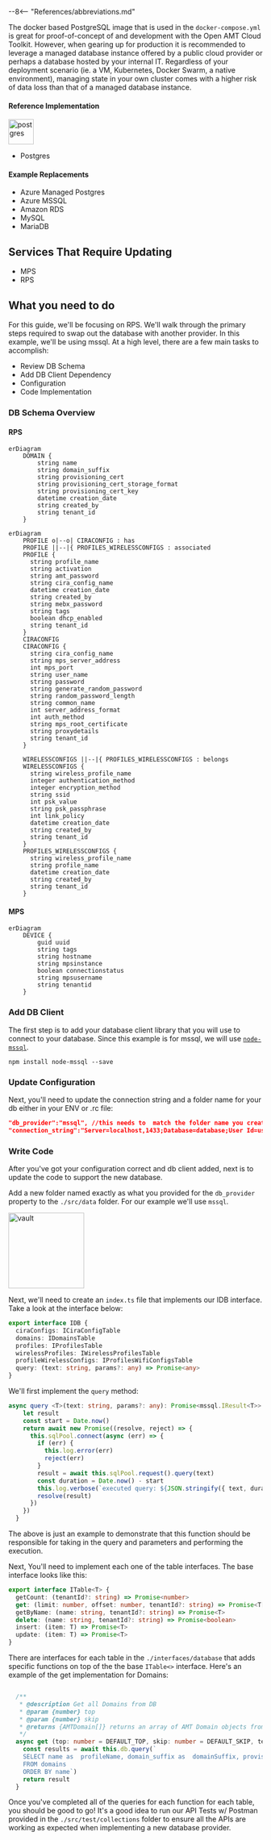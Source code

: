 --8<-- "References/abbreviations.md"

The docker based PostgreSQL image that is used in the `docker-compose.yml` is great for proof-of-concept of and development with the Open AMT Cloud Toolkit. However, when gearing up for production it is recommended to leverage a managed database instance offered by a public cloud provider or perhaps a database hosted by your internal IT. Regardless of your deployment scenario (ie. a VM, Kubernetes, Docker Swarm, a native environment), managing state in your own cluster comes with a higher risk of data loss than that of a managed database instance. 

#### Reference Implementation

<img src="./../../assets/images/logos/elephant.png" alt="postgres" style="width:50px;"/>

- Postgres

#### Example Replacements

- Azure Managed Postgres
- Azure MSSQL
- Amazon RDS
- MySQL
- MariaDB

## Services That Require Updating

- MPS
- RPS 

## What you need to do


For this guide, we'll be focusing on RPS. We'll walk through the primary steps required to swap out the database with another provider. In this example, we'll be using mssql.  At a high level, there are a few main tasks to accomplish:

- Review DB Schema
- Add DB Client Dependency
- Configuration
- Code Implementation

### DB Schema Overview

#### RPS
  ```mermaid
  erDiagram
      DOMAIN {
          string name
          string domain_suffix
          string provisioning_cert
          string provisioning_cert_storage_format
          string provisioning_cert_key
          datetime creation_date
          string created_by
          string tenant_id
      }
  ```
  ``` mermaid 
  erDiagram
      PROFILE o|--o| CIRACONFIG : has
      PROFILE ||--|{ PROFILES_WIRELESSCONFIGS : associated
      PROFILE {
        string profile_name
        string activation
        string amt_password
        string cira_config_name
        datetime creation_date
        string created_by
        string mebx_password
        string tags
        boolean dhcp_enabled
        string tenant_id
      }
      CIRACONFIG 
      CIRACONFIG {
        string cira_config_name
        string mps_server_address
        int mps_port
        string user_name
        string password
        string generate_random_password
        string random_password_length
        string common_name
        int server_address_format
        int auth_method
        string mps_root_certificate
        string proxydetails
        string tenant_id
      }

      WIRELESSCONFIGS ||--|{ PROFILES_WIRELESSCONFIGS : belongs
      WIRELESSCONFIGS {
        string wireless_profile_name 
        integer authentication_method 
        integer encryption_method 
        string ssid 
        int psk_value 
        string psk_passphrase 
        int link_policy 
        datetime creation_date 
        string created_by 
        string tenant_id 
      }
      PROFILES_WIRELESSCONFIGS {
        string wireless_profile_name
        string profile_name
        datetime creation_date
        string created_by
        string tenant_id
      }
  ```
#### MPS
  ```mermaid
  erDiagram
      DEVICE {
          guid uuid
          string tags
          string hostname
          string mpsinstance
          boolean connectionstatus
          string mpsusername
          string tenantid
      }
  ```

### Add DB Client
The first step is to add your database client library that you will use to connect to your database. Since this example is for mssql, we will use [`node-mssql`](https://www.npmjs.com/package/mssql).

```
npm install node-mssql --save
```

### Update Configuration

Next, you'll need to update the connection string and a folder name for your db either in your ENV or .rc file:
``` json
"db_provider":"mssql", //this needs to  match the folder name you create in the next step
"connection_string":"Server=localhost,1433;Database=database;User Id=username;Password=password;Encrypt=true'",
```

### Write Code

After you've got your configuration correct and db client added, next is to update the code to support the new database. 


Add a new folder named exactly as what you provided for the `db_provider` property to the `./src/data` folder. For our example we'll use `mssql`.

<img src="./../../assets/images/DbFolder.png" alt="vault" style="width:150px;"/>

Next, we'll need to create an `index.ts` file that implements our IDB interface. Take a look at the interface below:
``` typescript
export interface IDB {
  ciraConfigs: ICiraConfigTable
  domains: IDomainsTable
  profiles: IProfilesTable
  wirelessProfiles: IWirelessProfilesTable
  profileWirelessConfigs: IProfilesWifiConfigsTable
  query: (text: string, params?: any) => Promise<any>
}
```
We'll first implement the `query` method:
``` typescript
async query <T>(text: string, params?: any): Promise<mssql.IResult<T>> {
    let result
    const start = Date.now()
    return await new Promise((resolve, reject) => {
      this.sqlPool.connect(async (err) => {
        if (err) {
          this.log.error(err)
          reject(err)
        }
        result = await this.sqlPool.request().query(text)
        const duration = Date.now() - start
        this.log.verbose(`executed query: ${JSON.stringify({ text, duration, rows: result.recordset.length })}`)
        resolve(result)
      })
    })
  }
```

The above is just an example to demonstrate that this function should be responsible for taking in the query and parameters and performing the execution.

Next, You'll need to implement each one of the table interfaces. The base interface looks like this: 
``` typescript
export interface ITable<T> {
  getCount: (tenantId?: string) => Promise<number>
  get: (limit: number, offset: number, tenantId?: string) => Promise<T[]>
  getByName: (name: string, tenantId?: string) => Promise<T>
  delete: (name: string, tenantId?: string) => Promise<boolean>
  insert: (item: T) => Promise<T>
  update: (item: T) => Promise<T>
}
```
There are interfaces for each table in the `./interfaces/database` that adds specific functions on top of the the base `ITable<>` interface.
Here's an example of the get implementation for Domains:
``` typescript

  /**
   * @description Get all Domains from DB
   * @param {number} top
   * @param {number} skip
   * @returns {AMTDomain[]} returns an array of AMT Domain objects from DB
   */
  async get (top: number = DEFAULT_TOP, skip: number = DEFAULT_SKIP, tenantId: string = ''): Promise<AMTDomain[]> {
    const results = await this.db.query(`
    SELECT name as  profileName, domain_suffix as  domainSuffix, provisioning_cert as  provisioningCert, provisioning_cert_storage_format as  provisioningCertStorageFormat, provisioning_cert_key as  provisioningCertPassword, tenant_id tenantId
    FROM domains 
    ORDER BY name`)
    return result
  }

```

Once you've completed all of the queries for each function for each table, you should be good to go! It's a good idea to run our API Tests w/ Postman provided in the `./src/test/collections` folder to ensure all the APIs are working as expected when implementing a new database provider. 

